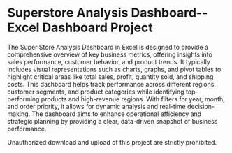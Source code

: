 # Superstore Analysis Dashboard--Excel Dashboard Project


The Super Store Analysis Dashboard in Excel is designed to provide a comprehensive overview of key business metrics, offering insights into sales performance, customer behavior, and product trends. It typically includes visual representations such as charts, graphs, and pivot tables to highlight critical areas like total sales, profit, quantity sold, and shipping costs. This dashboard helps track performance across different regions, customer segments, and product categories while identifying top-performing products and high-revenue regions. With filters for year, month, and order priority, it allows for dynamic analysis and real-time decision-making. The dashboard aims to enhance operational efficiency and strategic planning by providing a clear, data-driven snapshot of business performance. 





Unauthorized download and upload of this project are strictly prohibited.







